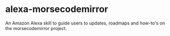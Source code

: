 # alexa-morsecodemirror
An Amazon Alexa skill to guide users to updates, roadmaps and how-to's on the morsecodemirror project.
